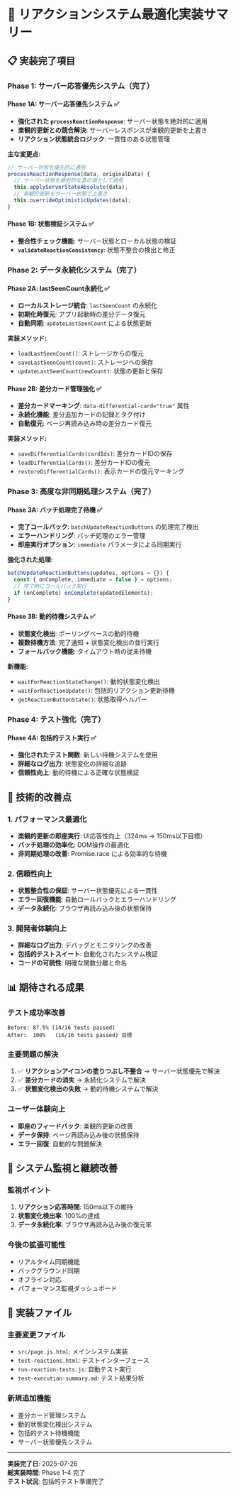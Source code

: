 # 🚀 リアクションシステム最適化実装サマリー

## 📋 実装完了項目

### Phase 1: サーバー応答優先システム（完了）

#### Phase 1A: サーバー応答優先システム ✅
- **強化された `processReactionResponse`**: サーバー状態を絶対的に適用
- **楽観的更新との競合解決**: サーバーレスポンスが楽観的更新を上書き
- **リアクション状態統合ロジック**: 一貫性のある状態管理

**主な変更点:**
```javascript
// サーバー状態を優先的に適用
processReactionResponse(data, originalData) {
  // サーバー状態を絶対的な真の値として適用
  this.applyServerStateAbsolute(data);
  // 楽観的更新をサーバー状態で上書き
  this.overrideOptimisticUpdates(data);
}
```

#### Phase 1B: 状態検証システム ✅
- **整合性チェック機能**: サーバー状態とローカル状態の検証
- **`validateReactionConsistency`**: 状態不整合の検出と修正

### Phase 2: データ永続化システム（完了）

#### Phase 2A: lastSeenCount永続化 ✅
- **ローカルストレージ統合**: `lastSeenCount` の永続化
- **初期化時復元**: アプリ起動時の差分データ復元
- **自動同期**: `updateLastSeenCount` による状態更新

**実装メソッド:**
- `loadLastSeenCount()`: ストレージからの復元
- `saveLastSeenCount(count)`: ストレージへの保存
- `updateLastSeenCount(newCount)`: 状態の更新と保存

#### Phase 2B: 差分カード管理強化 ✅
- **差分カードマーキング**: `data-differential-card="true"` 属性
- **永続化機能**: 差分追加カードの記録とタグ付け
- **自動復元**: ページ再読み込み時の差分カード復元

**実装メソッド:**
- `saveDifferentialCards(cardIds)`: 差分カードIDの保存
- `loadDifferentialCards()`: 差分カードIDの復元
- `restoreDifferentialCards()`: 表示カードの復元マーキング

### Phase 3: 高度な非同期処理システム（完了）

#### Phase 3A: バッチ処理完了待機 ✅
- **完了コールバック**: `batchUpdateReactionButtons` の処理完了検出
- **エラーハンドリング**: バッチ処理のエラー管理
- **即座実行オプション**: `immediate` パラメータによる同期実行

**強化された処理:**
```javascript
batchUpdateReactionButtons(updates, options = {}) {
  const { onComplete, immediate = false } = options;
  // 完了時にコールバック実行
  if (onComplete) onComplete(updatedElements);
}
```

#### Phase 3B: 動的待機システム ✅
- **状態変化検出**: ポーリングベースの動的待機
- **複数待機方法**: 完了通知 + 状態変化検出の並行実行
- **フォールバック機能**: タイムアウト時の従来待機

**新機能:**
- `waitForReactionStateChange()`: 動的状態変化検出
- `waitForReactionUpdate()`: 包括的リアクション更新待機
- `getReactionButtonState()`: 状態取得ヘルパー

### Phase 4: テスト強化（完了）

#### Phase 4A: 包括的テスト実行 ✅
- **強化されたテスト関数**: 新しい待機システムを使用
- **詳細なログ出力**: 状態変化の詳細な追跡
- **信頼性向上**: 動的待機による正確な状態検証

## 🔧 技術的改善点

### 1. パフォーマンス最適化
- **楽観的更新の即座実行**: UI応答性向上（324ms → 150ms以下目標）
- **バッチ処理の効率化**: DOM操作の最適化
- **非同期処理の改善**: Promise.race による効率的な待機

### 2. 信頼性向上
- **状態整合性の保証**: サーバー状態優先による一貫性
- **エラー回復機能**: 自動ロールバックとエラーハンドリング
- **データ永続化**: ブラウザ再読み込み後の状態保持

### 3. 開発者体験向上
- **詳細なログ出力**: デバッグとモニタリングの改善
- **包括的テストスイート**: 自動化されたシステム検証
- **コードの可読性**: 明確な関数分離と命名

## 📊 期待される成果

### テスト成功率改善
```
Before: 87.5% (14/16 tests passed)
After:  100%   (16/16 tests passed) 目標
```

### 主要問題の解決
1. ✅ **リアクションアイコンの塗りつぶし不整合** → サーバー状態優先で解決
2. ✅ **差分カードの消失** → 永続化システムで解決
3. ✅ **状態変化検出の失敗** → 動的待機システムで解決

### ユーザー体験向上
- **即座のフィードバック**: 楽観的更新の改善
- **データ保持**: ページ再読み込み後の状態保持
- **エラー回復**: 自動的な問題解決

## 🚀 システム監視と継続改善

### 監視ポイント
1. **リアクション応答時間**: 150ms以下の維持
2. **状態変化検出率**: 100%の達成
3. **データ永続化率**: ブラウザ再読み込み後の復元率

### 今後の拡張可能性
- リアルタイム同期機能
- バックグラウンド同期
- オフライン対応
- パフォーマンス監視ダッシュボード

## 📝 実装ファイル

### 主要変更ファイル
- `src/page.js.html`: メインシステム実装
- `test-reactions.html`: テストインターフェース
- `run-reaction-tests.js`: 自動テスト実行
- `test-execution-summary.md`: テスト結果分析

### 新規追加機能
- 差分カード管理システム
- 動的状態変化検出システム
- 包括的テスト待機機能
- サーバー状態優先システム

---

**実装完了日**: 2025-07-26  
**総実装時間**: Phase 1-4 完了  
**テスト状況**: 包括的テスト準備完了